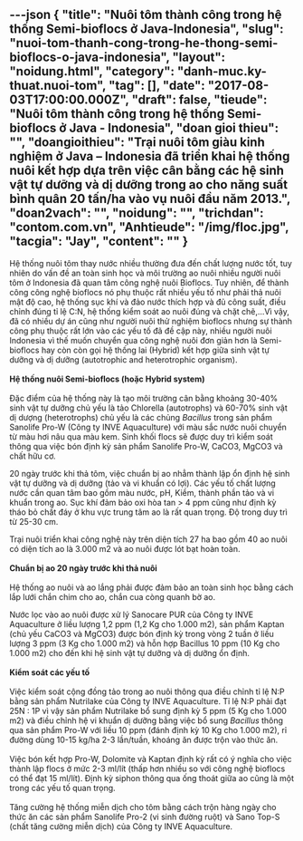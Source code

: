 ---json
{
    "title": "Nuôi tôm thành công trong hệ thống Semi-bioflocs ở Java-Indonesia",
    "slug": "nuoi-tom-thanh-cong-trong-he-thong-semi-bioflocs-o-java-indonesia",
    "layout": "noidung.html",
    "category": "danh-muc.ky-thuat.nuoi-tom",
    "tag": [],
    "date": "2017-08-03T17:00:00.000Z",
    "draft": false,
    "tieude": "Nuôi tôm thành công trong hệ thống Semi-bioflocs ở Java - Indonesia",
    "doan gioi thieu": "",
    "doangioithieu": "Trại nuôi tôm giàu kinh nghiệm ở Java – Indonesia đã triển khai hệ thống nuôi kết hợp dựa trên việc cân bằng các hệ sinh vật tự dưỡng và dị dưỡng trong ao cho năng suất bình quân 20 tấn/ha vào vụ nuôi đầu năm 2013.",
    "doan2vach": "",
    "noidung": "",
    "trichdan": "contom.com.vn",
    "Anhtieude": "/img/floc.jpg",
    "tacgia": "Jay",
    "__content__": ""
}
---
<p><span style="font-size:14px">Hệ thống nu&ocirc;i t&ocirc;m thay nước nhiều thường đưa đến chất lượng nước tốt, tuy nhi&ecirc;n do vấn đề an to&agrave;n sinh học v&agrave; m&ocirc;i trường ao nu&ocirc;i nhiều người nu&ocirc;i t&ocirc;m ở Indonesia đ&atilde; quan t&acirc;m c&ocirc;ng nghệ nu&ocirc;i Bioflocs. Tuy nhi&ecirc;n, để th&agrave;nh c&ocirc;ng c&ocirc;ng nghệ bioflocs n&oacute; phụ thuộc rất nhiều yếu tố như phải thả nu&ocirc;i mật độ cao, hệ thống sục kh&iacute; v&agrave; đảo nước th&iacute;ch hợp v&agrave; đủ c&ocirc;ng suất, điều chỉnh đ&uacute;ng tỉ lệ C:N, hệ thống kiểm so&aacute;t ao nu&ocirc;i đ&uacute;ng v&agrave; chặt chẽ,&hellip;V&igrave; vậy, đ&atilde; c&oacute; nhiều dự &aacute;n cũng như người nu&ocirc;i thử nghiệm bioflocs nhưng sự th&agrave;nh c&ocirc;ng phụ thuộc rất lớn v&agrave;o c&aacute;c yếu tố đ&atilde; đề cập n&agrave;y, nhiều người nu&ocirc;i Indonesia v&igrave; thế muốn chuyển qua c&ocirc;ng nghệ nu&ocirc;i đơn giản hơn l&agrave; Semi-bioflocs hay c&ograve;n c&ograve;n gọi hệ thống lai (Hybrid) kết hợp giữa sinh vật tự dưỡng v&agrave; dị dưỡng (autotrophic and heterotrophic organism).<br />
<br />
<strong>Hệ thống nu&ocirc;i Semi-bioflocs (hoặc Hybrid system)</strong><br />
<br />
Đặc điểm của hệ thống n&agrave;y l&agrave; tạo m&ocirc;i trường c&acirc;n bằng khoảng 30-40% sinh vật tự dưỡng chủ yếu l&agrave; tảo Chlorella (autotrophs) v&agrave; 60-70% sinh vật dị dượng (heterotrophs) chủ yếu l&agrave; c&aacute;c chủng&nbsp;<em>Bacillus</em>&nbsp;trong sản phẩm Sanolife Pro-W (C&ocirc;ng ty INVE Aquaculture) với m&agrave;u sắc nước nu&ocirc;i chuyển từ m&agrave;u hơi n&acirc;u qua m&agrave;u kem. Sinh khối flocs sẽ được duy tr&igrave; kiểm so&aacute;t th&ocirc;ng qua việc b&oacute;n định kỳ sản phẩm Sanolife Pro-W, CaCO3, MgCO3 v&agrave; chất hữu cơ.</span></p>

<p><span style="font-size:14px">20 ng&agrave;y trước khi thả t&ocirc;m, việc chuẩn bị ao nhẳm th&agrave;nh lập ổn định hệ sinh vật tự dưỡng v&agrave; dị dưỡng (tảo v&agrave; vi khuẩn c&oacute; lợi). C&aacute;c yếu tố chất lượng nước cần quan t&acirc;m bao gồm m&agrave;u nước, pH, Kiềm, th&agrave;nh phần tảo v&agrave; vi khuẩn trong ao. Sục kh&iacute; đảm bảo oxi h&ograve;a tan &gt; 4 ppm cũng như định kỳ th&aacute;o bỏ chất đ&aacute;y ở khu vực trung t&acirc;m ao l&agrave; rất quan trọng. Độ trong duy tr&igrave; từ 25-30 cm.</span></p>

<p><span style="font-size:14px">Trại nu&ocirc;i triển khai c&ocirc;ng nghệ n&agrave;y tr&ecirc;n diện t&iacute;ch 27 ha bao gồm 40 ao nu&ocirc;i c&oacute; diện t&iacute;ch ao l&agrave; 3.000 m2 v&agrave; ao nu&ocirc;i được l&oacute;t bạt ho&agrave;n to&agrave;n.<br />
<br />
<strong>Chuẩn bị ao 20 ng&agrave;y trước khi thả nu&ocirc;i</strong><br />
<br />
Hệ thống ao nu&ocirc;i v&agrave; ao lắng phải được đảm bảo an to&agrave;n sinh học bằng c&aacute;ch lắp lưới chắn chim cho ao, chắn cua c&ograve;ng quanh bờ ao.</span></p>

<p><span style="font-size:14px">Nước lọc v&agrave;o ao nu&ocirc;i được xử l&yacute; Sanocare PUR của C&ocirc;ng ty INVE Aquaculture ở liều lượng 1,2 ppm (1,2 Kg cho 1.000 m2), sản phẩm Kaptan (chủ yếu CaCO3 v&agrave; MgCO3) được b&oacute;n định kỳ trong v&ograve;ng 2 tuần ở liều lượng 3 ppm (3 Kg cho 1.000 m2) v&agrave; hỗn hợp Bacillus 10 ppm (10 Kg cho 1.000 m2) cho đến khi hệ sinh vật tự dưỡng v&agrave; dị dưỡng ổn định.<br />
<br />
<strong>Kiểm so&aacute;t c&aacute;c yếu tố</strong><br />
<br />
Việc kiểm so&aacute;t cộng đồng tảo trong ao nu&ocirc;i th&ocirc;ng qua điều chỉnh tỉ lệ N:P bằng sản phẩm Nutrilake của C&ocirc;ng ty INVE Aquaculture. Tỉ lệ N:P phải đạt 25N : 1P v&igrave; vậy sản phẩm Nutrilake bổ sung định kỳ 5 ppm (5 Kg cho 1.000 m2) v&agrave; điều chỉnh hệ vi khuẩn dị dưỡng bằng việc bổ sung&nbsp;<em>Bacillus</em>&nbsp;th&ocirc;ng qua sản phẩm Pro-W với liều 10 ppm (đ&aacute;nh định kỳ 10 Kg cho 1.000 m2), rỉ đường d&ugrave;ng 10-15 kg/ha 2-3 lần/tuần, kho&aacute;ng ăn được trộn v&agrave;o thức ăn.<br />
<br />
Việc b&oacute;n kết hợp Pro-W, Dolomite v&agrave; Kaptan định kỳ rất c&oacute; &yacute; nghĩa cho việc th&agrave;nh lập flocs ở mức 2-3 ml/l&iacute;t (thấp hơn nhiều so với c&ocirc;ng nghệ bioflocs c&oacute; thể đạt 15 ml/l&iacute;t). Định kỳ siphon th&ocirc;ng qua ống tho&aacute;t giữa ao cũng l&agrave; một trong c&aacute;c yếu tố quan trọng.<br />
<br />
Tăng cường hệ thống miễn dịch cho t&ocirc;m bằng c&aacute;ch trộn h&agrave;ng ng&agrave;y cho thức ăn c&aacute;c sản phẩm Sanolife Pro-2 (vi sinh đường ruột) v&agrave; Sano Top-S (chất tăng cường miễn dịch) của C&ocirc;ng ty INVE Aquaculture.&nbsp;</span></p>
